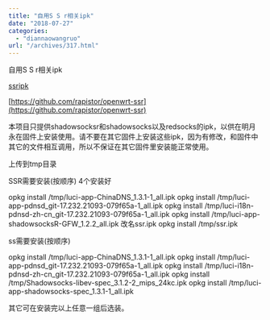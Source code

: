 ```yaml
---
title: "自用S S r相关ipk"
date: "2018-07-27"
categories: 
  - "diannaowangruo"
url: "/archives/317.html"
---
```


自用S S r相关ipk

[ssripk](http://img-cloud.zhoujie218.top/wp-content/uploads/2018/07/ssripk.rar)

[](https://github.com/rapistor/openwrt-ssr)[https://github.com/rapistor/openwrt-ssr](https://github.com/rapistor/openwrt-ssr)

本项目只提供shadowsocksr和shadowsocks以及redsocks的ipk，以供在明月永在固件上安装使用。请不要在其它固件上安装这些ipk，因为有修改，和固件中其它的文件相互调用，所以不保证在其它固件里安装能正常使用。

上传到tmp目录

SSR需要安装(按顺序) 4个安装好

opkg install /tmp/luci-app-ChinaDNS\_1.3.1-1\_all.ipk opkg install /tmp/luci-app-pdnsd\_git-17.232.21093-079f65a-1\_all.ipk opkg install /tmp/luci-i18n-pdnsd-zh-cn\_git-17.232.21093-079f65a-1\_all.ipk opkg install /tmp/luci-app-shadowsocksR-GFW\_1.2.2\_all.ipk 改名ssr.ipk opkg install /tmp/ssr.ipk

ss需要安装(按顺序)

opkg install /tmp/luci-app-ChinaDNS\_1.3.1-1\_all.ipk opkg install /tmp/luci-app-pdnsd\_git-17.232.21093-079f65a-1\_all.ipk opkg install /tmp/luci-i18n-pdnsd-zh-cn\_git-17.232.21093-079f65a-1\_all.ipk opkg install /tmp/Shadowsocks-libev-spec\_3.1.2-2\_mips\_24kc.ipk opkg install /tmp/luci-app-shadowsocks-spec\_1.3.1-1\_all.ipk

其它可在安装完以上任意一组后选装。
